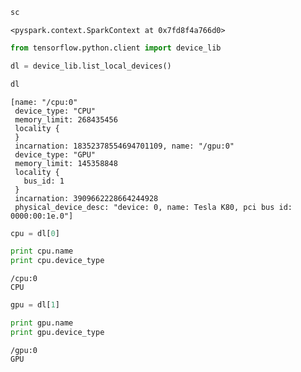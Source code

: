 

```python
sc
```




    <pyspark.context.SparkContext at 0x7fd8f4a766d0>




```python
from tensorflow.python.client import device_lib
```


```python
dl = device_lib.list_local_devices()
```


```python
dl
```




    [name: "/cpu:0"
     device_type: "CPU"
     memory_limit: 268435456
     locality {
     }
     incarnation: 18352378554694701109, name: "/gpu:0"
     device_type: "GPU"
     memory_limit: 145358848
     locality {
       bus_id: 1
     }
     incarnation: 3909662228664244928
     physical_device_desc: "device: 0, name: Tesla K80, pci bus id: 0000:00:1e.0"]




```python
cpu = dl[0]
```


```python
print cpu.name
print cpu.device_type
```

    /cpu:0
    CPU



```python
gpu = dl[1]
```


```python
print gpu.name
print gpu.device_type
```

    /gpu:0
    GPU

